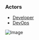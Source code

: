 ### Actors
* [Developer](Developer/Actor-Developer.md)
* [DevOps](DevOps/Actor-DevOps.md)

![Image](/UseCases/UseCases.png)
